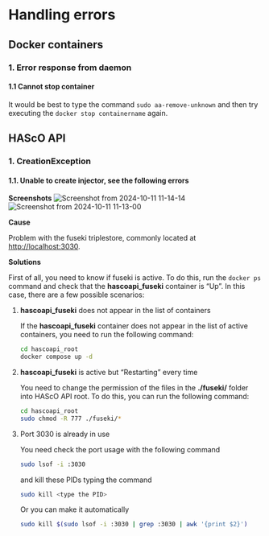 # Handling errors

## Docker containers

### 1. Error response from daemon

#### 1.1 Cannot stop container

It would be best to type the command `sudo aa-remove-unknown` and then try executing the `docker stop containername` again.

## HAScO API

### 1. CreationException

#### 1.1. Unable to create injector, see the following errors

**Screenshots**
    ![Screenshot from 2024-10-11 11-14-14](https://github.com/user-attachments/assets/3658db01-39e4-4bdf-98c2-48031bec5d7c)
    ![Screenshot from 2024-10-11 11-13-00](https://github.com/user-attachments/assets/60cbcb7c-10b1-4bb3-a204-7ea54853659b)

**Cause**

Problem with the fuseki triplestore, commonly located at [http://localhost:3030](http://localhost:3030).

**Solutions**

First of all, you need to know if fuseki is active. To do this, run the `docker ps` command and check that the **hascoapi_fuseki** container is “Up”. In this case, there are a few possible scenarios:

1. **hascoapi_fuseki** does not appear in the list of containers

   If the **hascoapi_fuseki** container does not appear in the list of active containers, you need to run the following command:

   ```bash
   cd hascoapi_root
   docker compose up -d
   ```
2. **hascoapi_fuseki** is active but “Restarting” every time

   You need to change the permission of the files in the **./fuseki/** folder into HAScO API root. To do this, you can run the following command:

   ```bash
   cd hascoapi_root
   sudo chmod -R 777 ./fuseki/*
   ```
3. Port 3030 is already in use
   
   You need check the port usage with the following command
   ```bash
   sudo lsof -i :3030 
   ```
   and kill these PIDs typing the command
   ```bash
   sudo kill <type the PID>
   ```
   Or you can make it automatically
   ```bash
   sudo kill $(sudo lsof -i :3030 | grep :3030 | awk '{print $2}')
   ```
